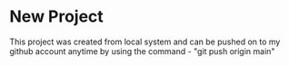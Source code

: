 # New Project 

This project was created from local system and can be pushed on to my github account anytime by using the command - "git push origin main"